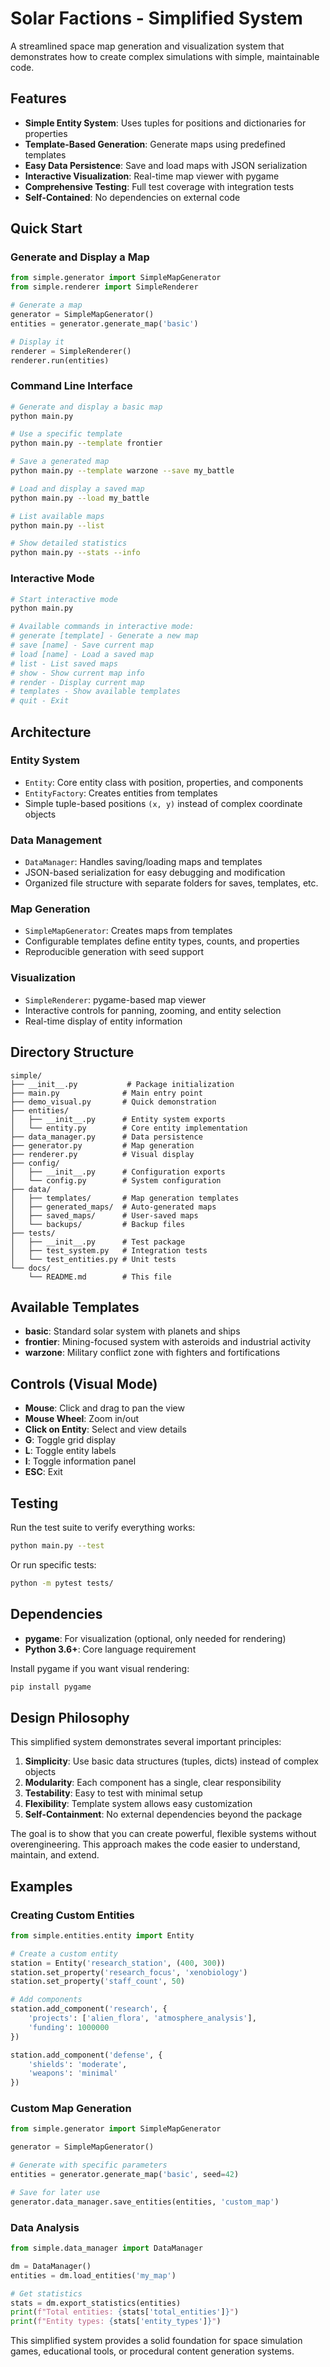 # Solar Factions - Simplified System

A streamlined space map generation and visualization system that demonstrates how to create complex simulations with simple, maintainable code.

## Features

- **Simple Entity System**: Uses tuples for positions and dictionaries for properties
- **Template-Based Generation**: Generate maps using predefined templates
- **Easy Data Persistence**: Save and load maps with JSON serialization
- **Interactive Visualization**: Real-time map viewer with pygame
- **Comprehensive Testing**: Full test coverage with integration tests
- **Self-Contained**: No dependencies on external code

## Quick Start

### Generate and Display a Map

```python
from simple.generator import SimpleMapGenerator
from simple.renderer import SimpleRenderer

# Generate a map
generator = SimpleMapGenerator()
entities = generator.generate_map('basic')

# Display it
renderer = SimpleRenderer()
renderer.run(entities)
```

### Command Line Interface

```bash
# Generate and display a basic map
python main.py

# Use a specific template
python main.py --template frontier

# Save a generated map
python main.py --template warzone --save my_battle

# Load and display a saved map
python main.py --load my_battle

# List available maps
python main.py --list

# Show detailed statistics
python main.py --stats --info
```

### Interactive Mode

```bash
# Start interactive mode
python main.py

# Available commands in interactive mode:
# generate [template] - Generate a new map
# save [name] - Save current map
# load [name] - Load a saved map
# list - List saved maps
# show - Show current map info
# render - Display current map
# templates - Show available templates
# quit - Exit
```

## Architecture

### Entity System
- `Entity`: Core entity class with position, properties, and components
- `EntityFactory`: Creates entities from templates
- Simple tuple-based positions `(x, y)` instead of complex coordinate objects

### Data Management
- `DataManager`: Handles saving/loading maps and templates
- JSON-based serialization for easy debugging and modification
- Organized file structure with separate folders for saves, templates, etc.

### Map Generation
- `SimpleMapGenerator`: Creates maps from templates
- Configurable templates define entity types, counts, and properties
- Reproducible generation with seed support

### Visualization
- `SimpleRenderer`: pygame-based map viewer
- Interactive controls for panning, zooming, and entity selection
- Real-time display of entity information

## Directory Structure

```
simple/
├── __init__.py           # Package initialization
├── main.py              # Main entry point
├── demo_visual.py       # Quick demonstration
├── entities/
│   ├── __init__.py      # Entity system exports
│   └── entity.py        # Core entity implementation
├── data_manager.py      # Data persistence
├── generator.py         # Map generation
├── renderer.py          # Visual display
├── config/
│   ├── __init__.py      # Configuration exports
│   └── config.py        # System configuration
├── data/
│   ├── templates/       # Map generation templates
│   ├── generated_maps/  # Auto-generated maps
│   ├── saved_maps/      # User-saved maps
│   └── backups/         # Backup files
├── tests/
│   ├── __init__.py      # Test package
│   ├── test_system.py   # Integration tests
│   └── test_entities.py # Unit tests
└── docs/
    └── README.md        # This file
```

## Available Templates

- **basic**: Standard solar system with planets and ships
- **frontier**: Mining-focused system with asteroids and industrial activity
- **warzone**: Military conflict zone with fighters and fortifications

## Controls (Visual Mode)

- **Mouse**: Click and drag to pan the view
- **Mouse Wheel**: Zoom in/out
- **Click on Entity**: Select and view details
- **G**: Toggle grid display
- **L**: Toggle entity labels
- **I**: Toggle information panel
- **ESC**: Exit

## Testing

Run the test suite to verify everything works:

```bash
python main.py --test
```

Or run specific tests:

```bash
python -m pytest tests/
```

## Dependencies

- **pygame**: For visualization (optional, only needed for rendering)
- **Python 3.6+**: Core language requirement

Install pygame if you want visual rendering:

```bash
pip install pygame
```

## Design Philosophy

This simplified system demonstrates several important principles:

1. **Simplicity**: Use basic data structures (tuples, dicts) instead of complex objects
2. **Modularity**: Each component has a single, clear responsibility
3. **Testability**: Easy to test with minimal setup
4. **Flexibility**: Template system allows easy customization
5. **Self-Containment**: No external dependencies beyond the package

The goal is to show that you can create powerful, flexible systems without overengineering. This approach makes the code easier to understand, maintain, and extend.

## Examples

### Creating Custom Entities

```python
from simple.entities.entity import Entity

# Create a custom entity
station = Entity('research_station', (400, 300))
station.set_property('research_focus', 'xenobiology')
station.set_property('staff_count', 50)

# Add components
station.add_component('research', {
    'projects': ['alien_flora', 'atmosphere_analysis'],
    'funding': 1000000
})

station.add_component('defense', {
    'shields': 'moderate',
    'weapons': 'minimal'
})
```

### Custom Map Generation

```python
from simple.generator import SimpleMapGenerator

generator = SimpleMapGenerator()

# Generate with specific parameters
entities = generator.generate_map('basic', seed=42)

# Save for later use
generator.data_manager.save_entities(entities, 'custom_map')
```

### Data Analysis

```python
from simple.data_manager import DataManager

dm = DataManager()
entities = dm.load_entities('my_map')

# Get statistics
stats = dm.export_statistics(entities)
print(f"Total entities: {stats['total_entities']}")
print(f"Entity types: {stats['entity_types']}")
```

This simplified system provides a solid foundation for space simulation games, educational tools, or procedural content generation systems.

